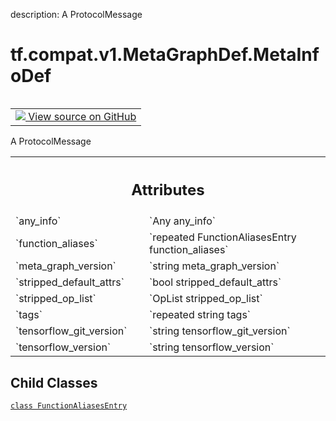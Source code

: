 description: A ProtocolMessage

<div itemscope itemtype="http://developers.google.com/ReferenceObject">
<meta itemprop="name" content="tf.compat.v1.MetaGraphDef.MetaInfoDef" />
<meta itemprop="path" content="Stable" />
<meta itemprop="property" content="FunctionAliasesEntry"/>
</div>

# tf.compat.v1.MetaGraphDef.MetaInfoDef

<!-- Insert buttons and diff -->

<table class="tfo-notebook-buttons tfo-api nocontent" align="left">
<td>
  <a target="_blank" href="https://github.com/tensorflow/tensorflow/blob/r2.3/tensorflow/core/protobuf/meta_graph.proto">
    <img src="https://www.tensorflow.org/images/GitHub-Mark-32px.png" />
    View source on GitHub
  </a>
</td>
</table>



A ProtocolMessage

<!-- Placeholder for "Used in" -->




<!-- Tabular view -->
 <table class="responsive fixed orange">
<colgroup><col width="214px"><col></colgroup>
<tr><th colspan="2"><h2 class="add-link">Attributes</h2></th></tr>

<tr>
<td>
`any_info`
</td>
<td>
`Any any_info`
</td>
</tr><tr>
<td>
`function_aliases`
</td>
<td>
`repeated FunctionAliasesEntry function_aliases`
</td>
</tr><tr>
<td>
`meta_graph_version`
</td>
<td>
`string meta_graph_version`
</td>
</tr><tr>
<td>
`stripped_default_attrs`
</td>
<td>
`bool stripped_default_attrs`
</td>
</tr><tr>
<td>
`stripped_op_list`
</td>
<td>
`OpList stripped_op_list`
</td>
</tr><tr>
<td>
`tags`
</td>
<td>
`repeated string tags`
</td>
</tr><tr>
<td>
`tensorflow_git_version`
</td>
<td>
`string tensorflow_git_version`
</td>
</tr><tr>
<td>
`tensorflow_version`
</td>
<td>
`string tensorflow_version`
</td>
</tr>
</table>



## Child Classes
[`class FunctionAliasesEntry`](../../../../tf/compat/v1/MetaGraphDef/MetaInfoDef/FunctionAliasesEntry.md)

